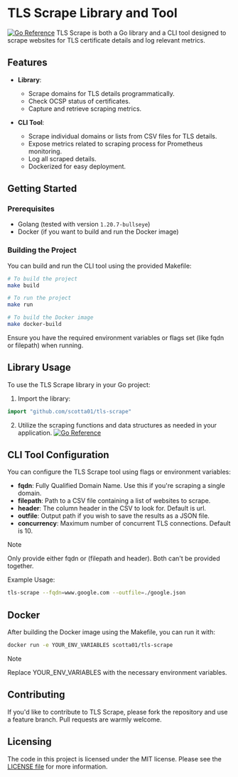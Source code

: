 # TLS Scrape Library and Tool
[![Go Reference](https://pkg.go.dev/badge/github.com/scotta01/tls-scrape.svg)](https://pkg.go.dev/github.com/scotta01/tls-scrape)
TLS Scrape is both a Go library and a CLI tool designed to scrape websites for TLS certificate details and log relevant metrics.

## Features

- **Library**:
  - Scrape domains for TLS details programmatically.
  - Check OCSP status of certificates.
  - Capture and retrieve scraping metrics.

- **CLI Tool**:
  - Scrape individual domains or lists from CSV files for TLS details.
  - Expose metrics related to scraping process for Prometheus monitoring.
  - Log all scraped details.
  - Dockerized for easy deployment.

## Getting Started

### Prerequisites

- Golang (tested with version `1.20.7-bullseye`)
- Docker (if you want to build and run the Docker image)

### Building the Project

You can build and run the CLI tool using the provided Makefile:

```bash
# To build the project
make build

# To run the project
make run

# To build the Docker image
make docker-build
```

Ensure you have the required environment variables or flags set (like fqdn or filepath) when running.

## Library Usage
To use the TLS Scrape library in your Go project:

1. Import the library:
```go
import "github.com/scotta01/tls-scrape"
```
2. Utilize the scraping functions and data structures as needed in your application.
   [![Go Reference](https://pkg.go.dev/badge/github.com/scotta01/tls-scrape.svg)](https://pkg.go.dev/github.com/scotta01/tls-scrape)

   
## CLI Tool Configuration
You can configure the TLS Scrape tool using flags or environment variables:

- **fqdn**: Fully Qualified Domain Name. Use this if you're scraping a single domain.
- **filepath**: Path to a CSV file containing a list of websites to scrape.
- **header**: The column header in the CSV to look for. Default is url.
- **outfile**: Output path if you wish to save the results as a JSON file.
- **concurrency**: Maximum number of concurrent TLS connections. Default is 10.

> [!NOTE]  
> Only provide either fqdn or (filepath and header). Both can't be provided together.

Example Usage:

```bash
tls-scrape --fqdn=www.google.com --outfile=./google.json
```

## Docker
After building the Docker image using the Makefile, you can run it with:

```bash
docker run -e YOUR_ENV_VARIABLES scotta01/tls-scrape
```

> [!NOTE]
> Replace YOUR_ENV_VARIABLES with the necessary environment variables.

## Contributing

If you'd like to contribute to TLS Scrape, please fork the repository and use a feature branch. Pull requests are warmly welcome.

## Licensing

The code in this project is licensed under the MIT license. Please see the [LICENSE file](LICENSE) for more information.
